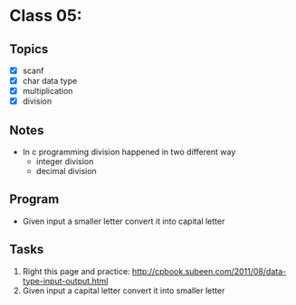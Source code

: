 # Class 05:

## Topics

-   [x] scanf
-   [x] char data type
-   [x] multiplication
-   [x] division

## Notes

-   In c programming division happened in two different way
    -   integer division
    -   decimal division

## Program

-   Given input a smaller letter convert it into capital letter

## Tasks

1.  Right this page and practice: http://cpbook.subeen.com/2011/08/data-type-input-output.html
2.  Given input a capital letter convert it into smaller letter

